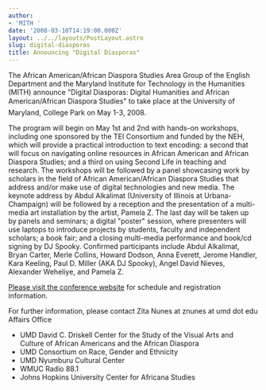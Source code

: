 ```yaml
---
author:
- 'MITH '
date: '2008-03-10T14:19:00.000Z'
layout: ../../layouts/PostLayout.astro
slug: digital-diasporas
title: Announcing "Digital Diasporas"
---
```


The African American/African Diaspora Studies Area Group of the English Department and the Maryland Institute for Technology in the Humanities (MITH) announce "Digital Diasporas: Digital Humanities and African American/African Diaspora Studies" to take place at the University of Maryland, College Park on May 1-3, 2008.

The program will begin on May 1st and 2nd with hands-on workshops, including one sponsored by the TEI Consortium and funded by the NEH, which will provide a practical introduction to text encoding: a second that will focus on navigating online resources in African American and African Diaspora Studies; and a third on using Second Life in teaching and research. The workshops will be followed by a panel showcasing work by scholars in the field of African American/African Diaspora Studies that address and/or make use of digital technologies and new media. The keynote address by Abdul Alkalimat (University of Illinois at Urbana-Champaign) will be followed by a reception and the presentation of a multi-media art installation by the artist, Pamela Z. The last day will be taken up by panels and seminars; a digital "poster" session, where presenters will use laptops to introduce projects by students, faculty and independent scholars; a book fair; and a closing multi-media performance and book/cd signing by DJ Spooky. Confirmed participants include Abdul Alkalimat, Bryan Carter, Merle Collins, Howard Dodson, Anna Everett, Jerome Handler, Kara Keeling, Paul D. Miller (AKA DJ Spooky), Angel David Nieves, Alexander Weheliye, and Pamela Z.

[Please visit the conference website](http://mith.umd.edu/diaspora2008/) for schedule and registration information.

For further information, please contact Zita Nunes at znunes at umd dot edu
 Affairs Office
- UMD David C. Driskell Center for the Study of the Visual Arts and Culture of African Americans and the African Diaspora
- UMD Consortium on Race, Gender and Ethnicity
- UMD Nyumburu Cultural Center
- WMUC Radio 88.1
- Johns Hopkins University Center for Africana Studies

###